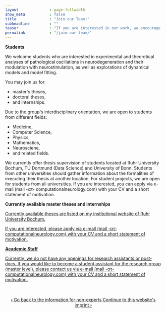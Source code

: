 ```yaml
---
layout              : page-fullwidth
show_meta           : false
title               : "Join our Team!"
subheadline         : ""
teaser              : "If you are interested in our work, we encourage you to apply to join the Computational Neurology Research Group."
permalink           : "/join-our-team/"
---
```

<div>
<p></p>
<b>Students</b>

<p>We welcome students who are interested in experimental and theoretical analyses of pathological oscillations in neurodegeneration and their modulation with neurostimulation, as well as explorations of dynamical models and model fitting.</p>

<p>You may join us for:</p>
	<ul>
		<li>master's theses,</li>
		<li>doctoral theses,</li>
		<li>and internships.</li>
	</ul>

<p>Due to the group's interdisciplinary orientation, we are open to students from different fields:</p>
	<ul>
		<li>Medicine,</li>
		<li>Computer Science,</li>
		<li>Physics,</li>
		<li>Mathematics,</li>
		<li>Neurosciene,</li>
		<li>and related fields.</li>
	</ul>
<p>We currently offer thesis supervision of students located at Ruhr University Bochum, TU Dortmund (Data Science) and University of Bonn. Students from other universities should gather information about the formalities of executing their thesis at another location. For student projects, we are open for students from all universities. If you are interested, you can apply via e-mail (mail -ατ- computationalneurology.com) with your CV and a short statement of motivation.</p>
<p>
<p>
<b>Currently available master theses and internships</b><p>
<u>Currently available theses are listed <a href="https://www.ini.rub.de/research/groups/computational_neurology/#available_theses_a_projects">on my institutional website of Ruhr University Bochum</a>.

<p>If you are interested, please apply via e-mail (mail -ατ- computationalneurology.com) with your CV and a short statement of motivation.</p>

<p></p>
<b>Academic Staff</b>

<p>Currently, we do not have any openings for research assistants or post-docs. If you would like to become a student assistant for the research group (master level), please contact us via e-mail (mail -ατ- computationalneurology.com) with your CV and a short statement of motivation.</p>
<br><br>

<div style="text-align: center;">
<a class="radius button small" href="{{ site.url }}{{ site.baseurl }}/non-expert-info/">‹ Go back to the information for non-experts</a>
<a class="radius button small" href="{{ site.url }}{{ site.baseurl }}/impressum/">Continue to this website's imprint ›</a>
</div>

<br><br>
